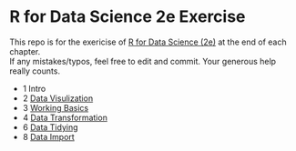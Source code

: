 # R for Data Science 2e Exercise
This repo is for the exericise of [R for Data Science (2e)](https://r4ds.hadley.nz/) at the end of each chapter. <br>
If any mistakes/typos, feel free to edit and commit. Your generous help really counts.
- 1 Intro
- 2 [Data Visulization](https://github.com/Jessica0410/R-for-Data-Science-2e-Exercise-Solution/tree/main/Chp2)
- 3 [Working Basics](https://github.com/Jessica0410/R-for-Data-Science-2e-Exercise-Solution/tree/main/Chp3)
- 4 [Data Transformation](https://github.com/Jessica0410/R-for-Data-Science-2e-Exercise-Solution/tree/main/Chp4)
- 6 [Data Tidying](https://github.com/Jessica0410/R-for-Data-Science-2e-Exercise-Solution/tree/main/Chp6)
- 8 [Data Import](https://github.com/Jessica0410/R-for-Data-Science-2e-Exercise-Solution/tree/main/Chp8)
